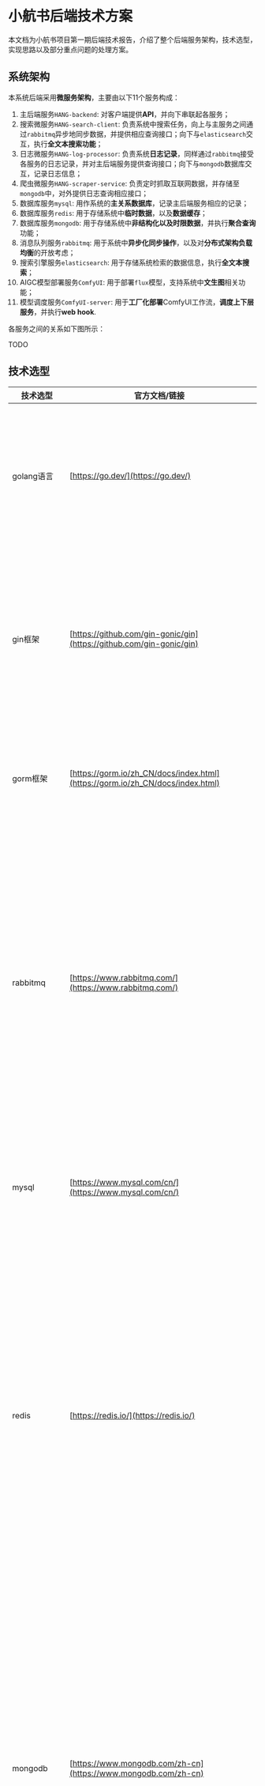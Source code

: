 # 小航书后端技术方案

本文档为小航书项目第一期后端技术报告，介绍了整个后端服务架构，技术选型，实现思路以及部分重点问题的处理方案。

## 系统架构

本系统后端采用**微服务架构**，主要由以下11个服务构成：

1. 主后端服务`HANG-backend`: 对客户端提供**API**，并向下串联起各服务；
2. 搜索微服务`HANG-search-client`: 负责系统中搜索任务，向上与主服务之间通过`rabbitmq`异步地同步数据，并提供相应查询接口；向下与`elasticsearch`交互，执行**全文本搜索功能**；
3. 日志微服务`HANG-log-processor`: 负责系统**日志记录**，同样通过`rabbitmq`接受各服务的日志记录，并对主后端服务提供查询接口；向下与`mongodb`数据库交互，记录日志信息；
4. 爬虫微服务`HANG-scraper-service`: 负责定时抓取互联网数据，并存储至`mongodb`中，对外提供日志查询相应接口；
5. 数据库服务`mysql`: 用作系统的**主关系数据库**，记录主后端服务相应的记录；
6. 数据库服务`redis`: 用于存储系统中**临时数据**，以及**数据缓存**；
7. 数据库服务`mongodb`: 用于存储系统中**非结构化以及时限数据**，并执行**聚合查询**功能；
8. 消息队列服务`rabbitmq`: 用于系统中**异步化同步操作**，以及对**分布式架构负载均衡**的开放考虑；
9. 搜索引擎服务`elasticsearch`: 用于存储系统检索的数据信息，执行**全文本搜索**；
10. AIGC模型部署服务`ComfyUI`: 用于部署`flux`模型，支持系统中**文生图**相关功能；
11. 模型调度服务`ComfyUI-server`: 用于**工厂化部署**ComfyUI工作流，**调度上下层服务**，并执行**web hook**.

各服务之间的关系如下图所示：

TODO

## 技术选型

| 技术选型      | 官方文档/链接                                                | 用途                                                         |                           选型考量                           |
| ------------- | ------------------------------------------------------------ | ------------------------------------------------------------ | :----------------------------------------------------------: |
| golang语言    | [https://go.dev/](https://go.dev/)                           | 主后端语言                                                   | go语言在主流后端语言中**效率当属最高**，纯编译设计以及协程的特性使得其运行效率远高于JAVA，python等语言实现的后端框架。 |
| gin框架       | [https://github.com/gin-gonic/gin](https://github.com/gin-gonic/gin) | 主后端框架                                                   | gin框架是go语言实现的应用级框架中**效率最高**，对并发支持的最好的框架，据官方评测单机最高可承受3.1W qps并发，且架构优良，功能完善，**对开发者非常友好**。 |
| gorm框架      | [https://gorm.io/zh_CN/docs/index.html](https://gorm.io/zh_CN/docs/index.html) | 主后端的ORM框架                                              | go语言中最完善的ORM框架，提供，包装了丰富的sql相关接口，**增加开发效率**。 |
| rabbitmq      | [https://www.rabbitmq.com/](https://www.rabbitmq.com/)       | 用于系统异步消息队列，同步各服务间信息。生产者为主后端，消费者为搜索微服务与日志微服务 | 全世界中最广泛使用的消息队列，**提供了多语言sdk**（系统中用到了go语言的amtp以及python的异步版本aio_pika）。相比kafka，socketmq等同类消息队列，rabbitmq更**轻量**，但**功能完善**，我们系统中主要使用了direct路由机制。该设计使得后面扩展为分布式架构时重构成本大大减小。 |
| mysql         | [https://www.mysql.com/cn/](https://www.mysql.com/cn/)       | 用作系统主关系数据库                                         | 世界上最流行的开源关系数据库之一，文档齐全，**各语言及框架支持完备**，性能也不错。 |
| redis         | [https://redis.io/](https://redis.io/)                       | 用于存储验证码等临时信息，以及数据缓存                       | 对于**验证码**这一类的数据而言，入库非常不合适，因为5min过期后就再也没用了，故而存储在内存里非常合适；同时系统中近期的帖子等信息会被频繁地访问，将部分**数据缓存**到内存中会大大减小系统查询开销；同时，目前系统中部分的锁机制实现方式是应用程序级别的锁，之后迁移到分布式架构时可能会使用redis实现**分布式锁** |
| mongodb       | [https://www.mongodb.com/zh-cn](https://www.mongodb.com/zh-cn) | 用于存储日志，爬虫所得数据等非结构化的，有存储时限的数据，并执行相应的聚合查询 | 系统中不同类比的日志信息，以及爬虫所得信息**嵌套层次太深**，常规的关系数据库受到第一范式的显示，处理起来相当吃力，mongo的**bson格式**存储使得系统系统可以轻松地处理这些信息；并且日志中部分类别，如访问日志等，一般设有**存储时限**，mongo的**ttl字段**的设定可以在系统层级处理这些，而无需应用程序的协调 |
| elasticsearch | [https://www.elastic.co/cn/elasticsearch](https://www.elastic.co/cn/elasticsearch) | 用作系统的分布式搜索引擎，执行全文本搜索功能                 | 系统需求分析时我们明确了树洞系统最核心的功能是对外提供精准的搜索能力，elastcearch作为上一代工业互联网的杰出产品，在稳定性以及效率上有着巨大的优势，能够轻松地执行**全文本搜索**的任务，并且其search_after功能的设定与系统**游标分页**功能兼容 |
| fastapi       | [https://fastapi.tiangolo.com/#interactive-api-docs-upgrade](https://fastapi.tiangolo.com/#interactive-api-docs-upgrade) | 用作搜索微服务以及日志微服务的http服务器                     | 由于其异步协程的特性，使得架构在一定程度上打破了python语言全局锁的限制，成为了python语言实现出的**性能最强**的后端框架，官方说法和go（编译，协程特性）语言以及node.js（JIT特性）的效率相当；且抽象层次非常高，**对开发者非常方便**，尤其适合用作微服务架构 |
| ComfyUI       | [https://github.com/comfyanonymous/ComfyUI](https://github.com/comfyanonymous/ComfyUI) | 用于部署flux模型相关工作流                                   | 当今世界AIGC领域**最流行的**Stable Diffusion系列模型的部署框架，其工作流设定以及内置的异步队列还有基础api端口还有节点式设计使得其非常**方便扩展** |

以上为系统中主要的技术选型，对于一些语言第三方sdk等不一一列举，可以参考系统源代码。

## 数据库表结构设计

略（数据库作业）

## 重点技术方案

### 1. 假名分配

由于本系统支持在一个帖子下匿名或实名发言，使得为用户在相应的帖子下发表评论时分配假名成为系统的关键功能，对于该功能，我在初期调研清华，北大等学校树洞论坛时发现大家的设定基本相同，如下：

1. 对于同一个帖子（post）而言，其下面的匿名发表评论的用户的假名之间不同，但统一用户发表多条评论时需使用同一假名；
2. 系统中假名的顺序是写死的，比如在同一帖子下，第一个匿名评论的用户叫Bob，第二个叫Alice...

我们认为该设定合理，不难抽象成如下的问题：

1. 对于相同的`post_id`，不同的`user_id`之间分配的假名应当不同；
2. 对于相同的`post_id`和`user_id`，应当只有用户第一次发表时才分配假名，后面再发言时使用相同的假名。

我参考了[清华大学第三代树洞的源码](https://github.com/treehollow/treehollow-backend)后，发现它们只是简单地在系统中为假名打表，然后用户发表评论时检测是否在同样的帖子下发表过评论，如果没有就分配一个假名。

但是这样的设计时存在bug的：在高并发的场景下，如果两个用户同时第一次地在某个帖子下发表评论，由于此处没有执行数据库的插入操作，导致